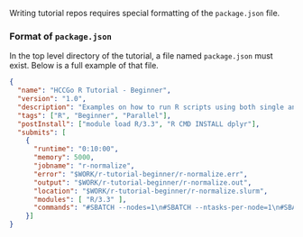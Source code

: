 
Writing tutorial repos requires special formatting of the `package.json` file.


### Format of `package.json`

In the top level directory of the tutorial, a file named `package.json` must exist.  Below is a full example of that file.


```json
{
  "name": "HCCGo R Tutorial - Beginner",
  "version": "1.0",
  "description": "Examples on how to run R scripts using both single and multiple node configurations.",
  "tags": ["R", "Beginner", "Parallel"],
  "postInstall": ["module load R/3.3", "R CMD INSTALL dplyr"],
  "submits": [
    {
      "runtime": "0:10:00",
      "memory": 5000,
      "jobname": "r-normalize",
      "error": "$WORK/r-tutorial-beginner/r-normalize.err",
      "output": "$WORK/r-tutorial-beginner/r-normalize.out",
      "location": "$WORK/r-tutorial-beginner/r-normalize.slurm",
      "modules": [ "R/3.3" ],
      "commands": "#SBATCH --nodes=1\n#SBATCH --ntasks-per-node=1\n#SBATCH --reservation=rforbio\ncd $WORK/r-tutorial-beginner\nR CMD BATCH normalize.R"
    }]
}
```